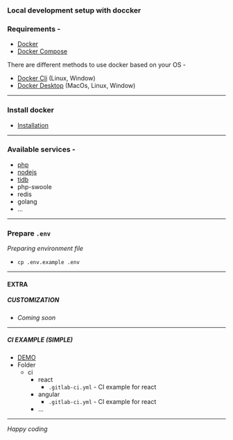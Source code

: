 ### Local development setup with doccker

### Requirements -
  - [Docker](https://www.docker.com/)
  - [Docker Compose](https://docs.docker.com/compose/)

There are different methods to use docker based on your OS - 
  - [Docker Cli](https://docs.docker.com/engine/install/ubuntu/#install-using-the-repository)  (Linux, Window)
  - [Docker Desktop](https://docs.docker.com/desktop/install/linux-install/) (MacOs, Linux, Window)
---

### Install docker
- [Installation](./docs/install_docker.md)
---

### Available services -
  - [php](./php/docs/overview.md)
  - [nodejs](./node/docs/overview.md)
  - [tidb](./tidb/docs/overview.md)
  - php-swoole
  - redis
  - golang
  - ...
---

### Prepare `.env`
*Preparing environment file*
- ```
  cp .env.example .env
  ```
---

#### EXTRA
##### CUSTOMIZATION 
- *Coming soon*
---

##### CI EXAMPLE (SIMPLE)
- [DEMO](https://git.frontiir.net/ngwe.htun/explore)
- Folder
  - ci
    - react
      - `.gitlab-ci.yml` - CI example for react
    - angular
      - `.gitlab-ci.yml` - CI example for react
    - ...
---

*Happy coding*